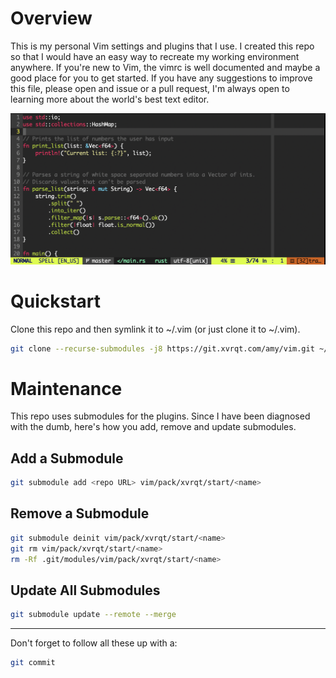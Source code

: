 # Overview
This is my personal Vim settings and plugins that I use. I created this repo so that I would have an easy way to recreate my working environment anywhere. If you're new to Vim, the vimrc is well documented and maybe a good place for you to get started. If you have any suggestions to improve this file, please open and issue or a pull request, I'm always open to learning more about the world's best text editor.

![Example of the Vim environment created by this repo](https://github.com/xvrqt/vim/blob/master/imgs/vim-example.png?raw=true)

# Quickstart
Clone this repo and then symlink it to ~/.vim (or just clone it to ~/.vim).
```bash
git clone --recurse-submodules -j8 https://git.xvrqt.com/amy/vim.git ~/.vim
```

# Maintenance
This repo uses submodules for the plugins. Since I have been diagnosed with the dumb, here's how you add, remove and update submodules.

## Add a Submodule
```bash
git submodule add <repo URL> vim/pack/xvrqt/start/<name>
```

## Remove a Submodule
```bash
git submodule deinit vim/pack/xvrqt/start/<name>
git rm vim/pack/xvrqt/start/<name>
rm -Rf .git/modules/vim/pack/xvrqt/start/<name>
```

## Update All Submodules
```bash
git submodule update --remote --merge
```

-----

Don't forget to follow all these up with a:
```bash
git commit
```
